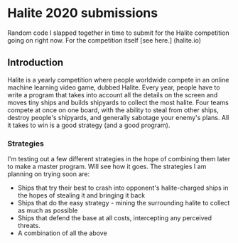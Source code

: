 # Halite 2020 submissions
Random code I slapped together in time to submit for the Halite competition going on right now. For the competition itself [see here.] (halite.io)
## Introduction
Halite is a yearly competition where people worldwide compete in an online machine learning video game, dubbed Halite. Every year, people have to write a program that takes into account all the details on the screen and moves tiny ships and builds shipyards to collect the most halite. Four teams compete at once on one board, with the ability to steal from other ships, destroy people's shipyards, and generally sabotage your enemy's plans. All it takes to win is a good strategy (and a good program).
### Strategies
I'm testing out a few different strategies in the hope of combining them later to make a master program. Will see how it goes. The strategies I am planning on trying soon are:
* Ships that try their best to crash into opponent's halite-charged ships in the hopes of stealing it and bringing it back
* Ships that do the easy strategy - mining the surrounding halite to collect as much as possible
* Ships that defend the base at all costs, intercepting any perceived threats.
* A combination of all the above
